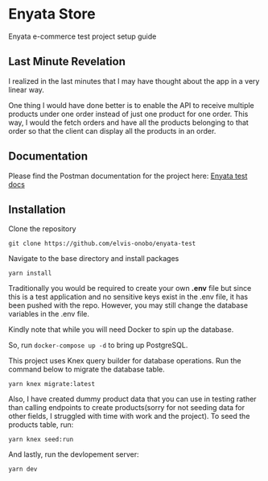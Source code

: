 # Enyata Store

Enyata e-commerce test project setup guide

## Last Minute Revelation

I realized in the last minutes that I may have thought about the app in a very linear way.

One thing I would have done better is to enable the API to receive multiple products under one order instead of just one product for one order. This way, I would the fetch orders and have all the products belonging to that order so that the client can display all the products in an order.

## Documentation

Please find the Postman documentation for the project here: [Enyata test docs](https://documenter.getpostman.com/view/8410691/2s847MpVxy)

## Installation

Clone the repository

`git clone https://github.com/elvis-onobo/enyata-test`

Navigate to the base directory and install packages

`yarn install`

Traditionally you would be required to create your own **.env** file but since this is a test application and no sensitive keys exist in the .env file, it has been pushed with the repo.
However, you may still change the database variables in the .env file.

Kindly note that while you will need Docker to spin up the database.

So, run `docker-compose up -d` to bring up PostgreSQL.

This project uses Knex query builder for database operations. Run the command below to migrate the database table.

`yarn knex migrate:latest`

Also, I have created dummy product data that you can use in testing rather than calling endpoints to create products(sorry for not seeding data for other fields, I struggled with time with work and the project). To seed the products table, run:

`yarn knex seed:run`

And lastly, run the devlopement server:

`yarn dev`
